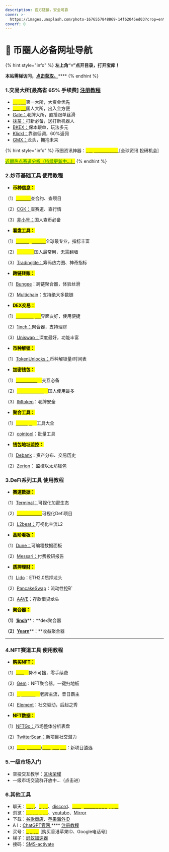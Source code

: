 ```yaml
---
description: 官方链接，安全可靠
cover: >-
  https://images.unsplash.com/photo-1676557848869-14f62045ed03?crop=entropy&cs=tinysrgb&fm=jpg&ixid=MnwxOTcwMjR8MHwxfHJhbmRvbXx8fHx8fHx8fDE2Nzg5Mzg4MzM&ixlib=rb-4.0.3&q=80
coverY: 0
---
```


# 📡 币圈人必备网址导航

{% hint style="info" %}
**左上角“≡”点开目录，打开宝库！**

**本站需梯访问，**[**点击获取。**](https://ant.aff008.shop/)****
{% endhint %}

### 1.交易大所\[最高省 65% 手续费] [注册教程](bi-quan-ren-bi-bei-wang-zhi-dao-hang/1.-jiao-yi-suo-zhu-ce-jiao-cheng.md)

* <mark style="color:yellow;"></mark>[<mark style="color:yellow;">币安：</mark>](https://accounts.binance.com/zh-CN/register?ref=U7OKR30O)第一大所，大资金优先
* <mark style="color:yellow;"></mark>[<mark style="color:yellow;">欧易：</mark>](https://www.okx.com/cn/join/cryptoinfo)国人大所，出入金方便
* [Gate：](https://www.gate.io/zh/signup/13171690/76)老牌大所，直播跟单丝滑
* [抹茶：](https://www.mexc.com/zh-CN/register?inviteCode=1SGm4)打新必备，送打新机器人
* [BKEX：](https://www.bkex.com/register/HLLDTSL7)保本跟单，玩法多元
* [Klickl：](https://www.klickl.io/user/register?intiveCode=XJ6181)靠谱低调，60%返佣
* [GMX：](https://app.gmx.io/#/trade/)龙头，拥抱未来

{% hint style="info" %}
币圈资讯神器：[<mark style="color:yellow;">律动BlockBeats</mark> ](https://www.theblockbeats.info/)\[全球资讯 投研机会]

<mark style="color:green;"></mark>[<mark style="color:green;">近期热点赛道分析（持续更新中...）</mark>](bi-quan-ren-bi-bei-wang-zhi-dao-hang/5.-jin-qi-re-dian-ji-hui-chi-xu-geng.md)<mark style="color:green;"></mark>
{% endhint %}

### 2.炒币基础工具 使用教程

* <mark style="background-color:yellow;">**币种信息：**</mark>

（1）[<mark style="color:yellow;">CMC：</mark>](https://coinmarketcap.com/)查合约、查项目

（2）[CGK：](https://www.coingecko.com/zh)查赛道、查行情

（3）[非小号：](https://www.feixiaohaozh.info/)国人查币必备

* <mark style="background-color:yellow;">**看盘工具：**</mark>

（1）[<mark style="color:yellow;">Tradingview：</mark>](https://www.tradingview.com/gopro/?share\_your\_love=fengshi2020)全球最专业，指标丰富

（2）[<mark style="color:yellow;">Aicoin：</mark>](https://www.aicoin.com/)国人最常用，无需翻墙

（3）[Tradinglite：](https://www.tradinglite.com/join?ref=FS2020)筹码热力图、神奇指标

* <mark style="background-color:yellow;">**跨链转账：**</mark>

（1）[Bungee](https://bungee.exchange/)：跨链聚合器，体验丝滑

（2）[Multichain](https://app.multichain.org/#/router)：支持绝大多数链

* <mark style="background-color:yellow;">**DEX交易：**</mark>

（1）[<mark style="color:yellow;">Cowswap：</mark>](https://swap.cow.fi/#/1/swap/WETH?referral=0xd5683E53fCa1b581873276d15195CFFEC89F5A5c)界面友好，使用便捷

（2）[1inch：](https://app.1inch.io/#/1/simple/swap/ETH/DAI)聚合器，支持理财

（3）[Uniswap：](https://app.uniswap.org/#/swap)深度最好，功能丰富

* <mark style="background-color:yellow;">**币种解锁：**</mark>

（1）[TokenUnlocks：](https://token.unlocks.app/)币种解锁量/时间表

* <mark style="background-color:yellow;">**加密钱包：**</mark>

（1）[<mark style="color:yellow;">Metamask</mark>](https://metamask.io/)<mark style="color:yellow;">：</mark>交互必备

（2）[<mark style="color:yellow;">TokenPocket</mark>](https://www.tokenpocket.pro/)<mark style="color:yellow;">：</mark>国人使用最多

（3）[IMtoken](https://token.im/)：老牌安全

* <mark style="background-color:yellow;">**聚合工具：**</mark>

（1）[<mark style="color:yellow;">mct.xyz</mark>](https://mct.xyz/nav)<mark style="color:yellow;">：</mark>工具大全

（2）[cointool](https://cointool.app/dashboard)：批量工具

* <mark style="background-color:yellow;">**钱包地址监控：**</mark>

（1）[Debank](https://debank.com/)：资产分布、交易历史

（2）[Zerion](https://app.zerion.io/connect-wallet)： 监控以太坊钱包



### 3.**DeFi系列工具 使用教程**

* <mark style="background-color:yellow;">**赛道数据：**</mark>

（1）[Terminal：](https://tokenterminal.com/terminal)可视化加密生态

（2）[<mark style="color:yellow;">DefiLlama：</mark>](https://defillama.com/)可视化Defi项目

（3）[L2beat：](https://l2beat.com/scaling/tvl)可视化主流L2

* <mark style="background-color:yellow;">**高阶看板：**</mark>

（1）[Dune：](https://dune.com/browse/dashboards)可编程数据面板

（2）[Messari：](https://messari.io/)付费投研报告

* <mark style="background-color:yellow;">**质押理财：**</mark>

（1）[Lido](https://lidofi.ca/?gclid=Cj0KCQjw2cWgBhDYARIsALggUhoEcH2dnKB\_YVeITzEGOWgUwoeAyAX-NuUXahAnYOZWx-fwQkzVC2oaAk2bEALw\_wcB)：ETH2.0质押龙头

（2）[PancakeSwap](https://pancakeswap.finance/?chain=eth)：流动性挖矿

（3）[AAVE](https://app.aave.com/)：存款借贷龙头

* <mark style="background-color:yellow;">**聚合器：**</mark>

**（1）**[**1inch**](https://1inch.io/)**：**dex聚合器

**（2）**[**Yearn**](https://yearn.finance/)**：**收益聚合器

****

### 4.NFT赛道工具 使用教程

* <mark style="background-color:yellow;">**购买NFT：**</mark>

（1）[<mark style="color:yellow;">Blur</mark>](https://blur.io/)<mark style="color:yellow;">：</mark>势不可挡，零手续费

（2）[Gem](https://www.gem.xyz/)：NFT聚合器，一键扫地板

（3）[<mark style="color:yellow;">Opensea</mark>](https://opensea.io/)<mark style="color:yellow;">：</mark>老牌主流，昔日霸主

（4）[Element](https://mainnet.element.market/invite?ref=5SO0)：社交驱动，后起之秀

* <mark style="background-color:yellow;">**NFT数据：**</mark>

（1）[NFTGo：](https://nftgo.io/)市场整体分析表盘

（2）[TwitterScan：](https://twitterscan.com/)新项目社交潜力

（3）[<mark style="color:yellow;">raritysniffer</mark>](https://raritysniffer.com/index)/[<mark style="color:yellow;">raritysniper</mark>](https://raritysniper.com/)：新项目遴选



### 5.一级市场入门

* 空投交互教学：[区块荣耀](https://www.youtube.com/@blockchainglory)
* 一级市场交流群开放中...（点击进）



### 6.其他工具

* 聊天：[<mark style="color:yellow;">推特</mark>](https://twitter.com/)、[<mark style="color:yellow;">电报</mark>](https://www.telegram.org/)、[discord](https://discord.com/)、[<mark style="color:yellow;">Mosgram（中文电报）</mark>](https://www.mosgram.com/)<mark style="color:yellow;"></mark>
* 浏览：[<mark style="color:yellow;">谷歌浏览器</mark>](https://www.google.com/chrome/)、[youtube](https://www.youtube.com/)、[Mirror](https://mirror.xyz/)
* 下载：[谷歌商店](https://www.youtube.com/watch?v=U9nexmTt4kw)、[苹果海外ID](https://taohao.me/)
* A   I：[ChatGPT官网 ](https://chat.openai.com/) **** [注册教程](https://mirror.xyz/boxchen.eth/9O9CSqyKDj4BKUIil7NC1Sa1LJM-3hsPqaeW\_QjfFBc)
* 买号：[<mark style="color:yellow;">淘号网</mark>](https://taohao.me/) \[购买香港苹果ID、Google电话号]
* 梯子：[蚂蚁加速器](https://ant.aff008.shop/)
* 接码：[SMS-activate](https://sms-activate.org/)

